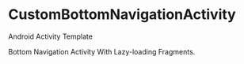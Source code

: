 # CustomBottomNavigationActivity
Android Activity Template

Bottom Navigation Activity With Lazy-loading Fragments.
